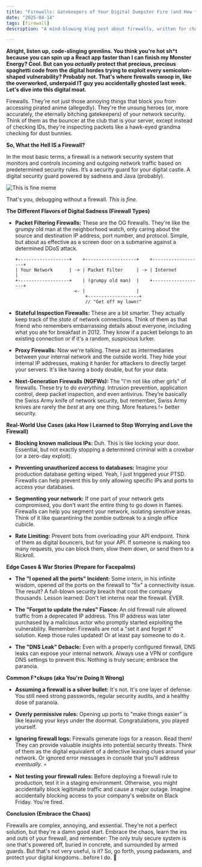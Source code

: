 ```yaml
---
title: "Firewalls: Gatekeepers of Your Digital Dumpster Fire (and How to Not Let It Burn Down)"
date: "2025-04-14"
tags: [firewall]
description: "A mind-blowing blog post about firewalls, written for chaotic Gen Z engineers."

---
```


**Alright, listen up, code-slinging gremlins. You think you're hot sh*t because you can spin up a React app faster than I can finish my Monster Energy? Cool. But can you *actually* protect that precious, precious spaghetti code from the digital hordes trying to exploit every semicolon-shaped vulnerability? Probably not. That's where firewalls swoop in, like the overworked, underpaid IT guy you accidentally ghosted last week. Let's dive into this digital moat.**

Firewalls. They're not just those annoying things that block you from accessing pirated anime (allegedly). They're the unsung heroes (or, more accurately, the eternally bitching gatekeepers) of your network security. Think of them as the bouncer at the club that is your server, except instead of checking IDs, they're inspecting packets like a hawk-eyed grandma checking for dust bunnies.

**So, What the Hell IS a Firewall?**

In the most basic terms, a firewall is a network security system that monitors and controls incoming and outgoing network traffic based on predetermined security rules. It’s a security guard for your digital castle. A digital security guard powered by sadness and Java (probably).

![This is fine meme](https://i.kym-cdn.com/photos/images/newsfeed/000/581/292/0e5.jpg)

That's you, debugging without a firewall. *This is fine.*

**The Different Flavors of Digital Sadness (Firewall Types)**

*   **Packet Filtering Firewalls:** These are the OG firewalls. They're like the grumpy old man at the neighborhood watch, only caring about the source and destination IP address, port number, and protocol. Simple, but about as effective as a screen door on a submarine against a determined DDoS attack.

    ```ascii
    +-------------------+    +-------------------+    +-------------------+
    | Your Network      | -> | Packet Filter     | -> | Internet          |
    +-------------------+    | (grumpy old man)  |    +-------------------+
                          <- |                   |
                              +-------------------+
                              // "Get off my lawn!"
    ```

*   **Stateful Inspection Firewalls:** These are a bit smarter. They actually keep track of the *state* of network connections. Think of them as that friend who remembers embarrassing details about everyone, including what you ate for breakfast in 2012. They know if a packet belongs to an existing connection or if it's a random, suspicious lurker.

*   **Proxy Firewalls:** Now we're talking. These act as intermediaries between your internal network and the outside world. They hide your internal IP addresses, making it harder for attackers to directly target your servers. It's like having a body double, but for your data.

*   **Next-Generation Firewalls (NGFWs):** The "I'm not like other girls" of firewalls. These try to do *everything*. Intrusion prevention, application control, deep packet inspection, and even antivirus. They’re basically the Swiss Army knife of network security, but remember, Swiss Army knives are rarely the *best* at any one thing. More features != better security.

**Real-World Use Cases (aka How I Learned to Stop Worrying and Love the Firewall)**

*   **Blocking known malicious IPs:** Duh. This is like locking your door. Essential, but not exactly stopping a determined criminal with a crowbar (or a zero-day exploit).

*   **Preventing unauthorized access to databases:** Imagine your production database getting wiped. Yeah, I just triggered your PTSD. Firewalls can help prevent this by only allowing specific IPs and ports to access your databases.

*   **Segmenting your network:** If one part of your network gets compromised, you don't want the entire thing to go down in flames. Firewalls can help you segment your network, isolating sensitive areas. Think of it like quarantining the zombie outbreak to a single office cubicle.

*   **Rate Limiting:** Prevent bots from overloading your API endpoint. Think of them as digital bouncers, but for your API. If someone is making too many requests, you can block them, slow them down, or send them to a Rickroll.

**Edge Cases & War Stories (Prepare for Facepalms)**

*   **The "I opened all the ports" Incident:** Some intern, in his infinite wisdom, opened *all* the ports on the firewall to "fix" a connectivity issue. The result? A full-blown security breach that cost the company thousands. Lesson learned: Don't let interns near the firewall. EVER.

*   **The "Forgot to update the rules" Fiasco:** An old firewall rule allowed traffic from a deprecated IP address. This IP address was later purchased by a malicious actor who promptly started exploiting the vulnerability. Remember: Firewalls are not a "set it and forget it" solution. Keep those rules updated! Or at least pay someone to do it.

*   **The "DNS Leak" Debacle:** Even with a properly configured firewall, DNS leaks can expose your internal network. Always use a VPN or configure DNS settings to prevent this. Nothing is truly secure; embrace the paranoia.

**Common F*ckups (aka You're Doing It Wrong)**

*   **Assuming a firewall is a silver bullet:** It's not. It's one layer of defense. You still need strong passwords, regular security audits, and a healthy dose of paranoia.

*   **Overly permissive rules:** Opening up ports to "make things easier" is like leaving your keys under the doormat. Congratulations, you played yourself.

*   **Ignoring firewall logs:** Firewalls generate logs for a reason. Read them! They can provide valuable insights into potential security threats. Think of them as the digital equivalent of a detective leaving clues around your network. Or ignored error messages in console that you'll address *eventually*. 💀

*   **Not testing your firewall rules:** Before deploying a firewall rule to production, test it in a staging environment. Otherwise, you might accidentally block legitimate traffic and cause a major outage. Imagine accidentally blocking access to your company's website on Black Friday. You're fired.

**Conclusion (Embrace the Chaos)**

Firewalls are complex, annoying, and essential. They're not a perfect solution, but they're a damn good start. Embrace the chaos, learn the ins and outs of your firewall, and remember: The only truly secure system is one that's powered off, buried in concrete, and surrounded by armed guards. But that's not very useful, is it? So, go forth, young padawans, and protect your digital kingdoms…before I do. 🙏

